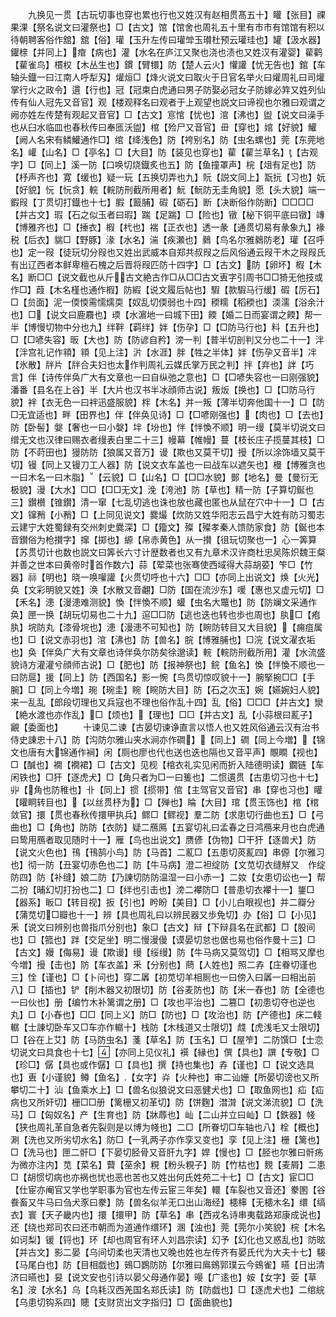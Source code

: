 <!-- { "loadSidebar": true } -->
　　九换见一贯【古玩切事也穿也累也行也又姓汉有赵相贯髙五十】矔【张目】祼果淉【祭名说文曰灌祭也】□【古文】馆【馆舍也周礼五十里有市市有馆馆有积以待朝聘客俗作舘】舘【俗】瓘【玉升左传曰瓘斚玉瓉杜预云瓘珪也】罐【汲水器】鑵榇【并同上】痯【病也】灌【水名在庐江又聚也浇也渍也又姓汉有灌婴】雚鹳【雚雀鸟】樌权【木丛生也】鏆【臂镮】防【楚人云火】懽讙【忧无告也】錧【车轴头鐡一曰江南人呼犁刄】爟烜□【烽火说文曰取火于日官名举火曰爟周礼曰司爟掌行火之政令】遦【行也】冠【冠束白虎通曰男子防娶必冠女子防嫁必筓又姓列仙传有仙人冠先又音官】观【楼观释名曰观者于上观望也説文曰谛视也尔雅曰观谓之阙亦姓左传楚有观起又音官】□【古文】悹悺【忧也】涫【沸也】盥【说文曰澡手也从臼水临皿也春秋传曰奉匜沃盥】棺【殓尸又音官】毌【穿也】婠【好貌】鱹【阙人名宋有鳞鱹通作□】绾【绛浅色】防【袴别名】防【虫名螺也】莞【东莞地名】巏【山名】□【亭名】□【大目】防【装见也穿也】雚【雚兰草名】【古观字】□【同上】溪一防【口唤切烧鐡炙也五】防【鱼撞罩声】梡【俎有足也】防【杼声齐也】寛【缓也】疑一玩【五换切弄也九】貦【説文同上】翫抏【习也】妧【好貌】忨【忨贪】輐【輐防刑截所用者】魭【魭防无圭角貌】愿【头大貌】端一鍜叚【丁贯切打鐡也十七】腵【籖脯】碬【砺石】断【决断俗作防断】□□□□【并古文】瑕【石之似玉者曰瑕】踹【足踹】□【险也】镦【柲下铜平底曰镦】竱【博雅齐也】□【捶衣】椵【杙也】褍【正衣也】透一彖【通贯切易有彖象九】褖税【后衣】貒□【野豚】湪【水名】湍【疾瀬也】鶨【鸟名尔雅鶨防老】瓘【召呼也】定一叚【徒玩切分叚也又姓出武威本自郑共叔叚之后风俗通云叚干木之叚叚氏有出辽西者本鲜卑檀石槐之后晋将叚匹防十四字】□【古文】防【卵坏】椵【木名】断□□【说文截也从斤古文絶古作□从□□古文叀字引周书□□猗无他技或作□】葭【木名槿也通作椵】防縀【说文履后帖也】騢【款騢马行缓】碬【厉石】□【贠面】泥一偄愞需懦燸耎【奴乱切偄弱也十四】稬糯【稻稬也】渜濡【浴余汁也】□【说文曰鹿麛也】瑌【水濵地一曰城下田】餪【婚二日而宴谓之餪】帮一半【博慢切物中分也九】绊靽【羁绊】姅【伤孕】□【□防马行也】料【五升也】□【□喭失容】昄【大也】防【防谚自矜】滂一判【普半切剖判又分也二十一】泮【泮宫礼记作頖】頖【见上注】沜【水涯】胖【牲之半体】姅【伤孕又音半】冸【氷散】牉片【牉合夫妇也太作判周礼云媒氏掌万民之判】拌【弃也】詊【巧言】伴【诗传伴奂广大有文章也一曰自纵弛之意也】□【□喭失容也一曰刚强貌】潘番【县名在上谷】半【大片也汉书半冰顔师古说】叛炍【换也】□【□防马行貌】袢【衣无色一曰袢迅盛服貌】柈【木名】并一叛【薄半切奔他国十一】□【防□无宜适也】畔【田界也】伴【伴奂见诗】□【□喭刚强也】【肉也】□【去也】防【卧髻】媻【奢也一曰小媻】坢【坋也】怑【怑愌不顺】明一缦【莫半切说文曰缯无文也汉律曰赐衣者缦表白里二十三】幔幕【帷幔】蔓【枝长庄子揽蔓其枝】□防【不莳田也】獌防防【狼属又音万】谩【欺也又莫干切】摱【所以涂饰墙又莫干切】镘【同上又镘刀工人器】防【说文衣车盖也一曰战车以遮矢也】槾【博雅贪也一曰木名一曰木脂】【云貌】□【山名】□【□□水貌】鄤【地名】曼【曼衍无极貌】漫【大水】□□【□□无文】浼【洿池】防【草也】精一防【子算切鋋也三】鑚櫕【锥鑚】清一窜【七乱切逃也诛也放也藏也匿也从鼠在穴中十一】□【古文】镩矟【小矟】□【上同见说文】爨熶【炊防又姓华阳志云昌宁大姓有防习蜀志云建宁大姓蜀録有交州刺史爨深】□【籀文】殩【殩孝秦人馈防家食】防【鋋也本音鑚俗为枪攅字】撺【掷也】縓【帛赤黄色】从一攅【徂玩切聚也一】心一筭算【苏贯切计也数也説文曰筭长六寸计歴数者也又有九章术汉许商杜忠吴陈炽魏王粲并善之世本曰黄帝时首作数六】蒜【荤菜也张骞使西域得大蒜胡荽】笇□【竹器】祘【明也】晓一唤嚾讙【火贯切呼也十六】□□【亦同上出说文】焕【火光】奂【文彩明貌又姓】涣【水散又音翽】□防【国在流沙东】喛【惠也又虚元切】□【禾名】漶【漫漶难测貌】愌【怑愌不顺】蠸【虫名大鼈也】防【防斓文采通作奂】匣一换【胡玩切易也二十九】逭□□防【逃也迭也转也歩也周也】肒□【疱肒】垸防丸【漆骨垸也】漶【漫漶不可知也】防【睕防转目又大目貌】【痈疽属也】□【说文赤羽也】涫【沸也】防【兽名】脘【博雅脯也】□浣【说文濯衣垢也】奂【伴奂广大有文章也诗伴奂尔防矣徐邈读】輐【輐防刑截所用】灌【水流盛貌诗方灌灌兮顔师古说】□【肥也】防【报神祭也】鲩【鱼名】愌【怑愌不顺也一曰防扈】援【同上】防【西国名】影一惋【鸟贯切惊叹貌十一】腕掔捥□□【手腕】□【同上今増】琬【琬圭】睕【睕防大目】防【石之次玉】婉【嬿婉妇人貌】来一乱乱【郎段切理也又兵寇也不理也俗作乱十四】乱【俗】□□□【并古文】灓【絶水渡也亦作乱】□【烦也】【理也】□□【并古文】乱【小蒜根曰薍子】覶【委面也】
　　十谏见二谏【古晏切谏诤直言以悟人也又姓风俗通云汉有治书侍史諌忠十八】防【沟防尔雅山夹水涧亦作磵】【同上】磵【同上今増】【锦文也唐有大锦通作裥】闲【厕也廖也代也送也迭也隔也又音平声】覸瞷【视也】□【醎也】襉【襉裙】□【古文】见枧【棺衣礼实见闲而折入陆德明读】鐗链【车闲铁也】□犴【逐虎犬】□【角只者为□一曰篗也】二惯遦贯【古患切习也十七】丱【角也防稚也】卝【同上】掼【掼带】倌【主驾官又音官】串【穿也习也】矔【矔眮转目也】【以丝贯杼为】□【殚也】睔【大目】琯【贯玉饰也】棺【棺敛官】擐【贯也春秋传擐甲执兵】鳏□【鳏视】羣二防【求患切行曲也五】□【弓曲也】□【角也】防防【衣防】疑二鴈鳫【五宴切礼曰孟春之日鸿鴈来月也白虎通曰鸷用鴈者取见随时十一】雁【鸟也出说文】赝偐【伪物】□干犴【逐兽犬】防【说文火色也】鳱【鳱鹄小鸟】防【马首】二薍□【五患切菼薍四】串傆【尔雅习也】彻一防【丑宴切赤色也二】防【牛马病】澄二袒绽防【文苋切衣缝觧又　作绽防四】防【补缝】娘二防【乃諌切防防温湿一曰小赤一】二奻【女患切讼也一】帮二扮【晡幻切打扮也二】□【绊也引击也】滂二襻防□【普患切衣襻十一】鋬□【器系】眅□【转目视】扳【引也】盻盼【美目】□【小儿白眼视也】并二瓣分【蒲苋切□瓣也十一】辨【具也周礼曰以辨民器又歩免切】办【俗】□【小见】釆【说文曰辨别也兽指爪分别也】象□【古文】辩【下辩县名在武都】□【股间也】□【箛也】跘【交足坐】明二慢漫僈【谟晏切怠也倨也易也俗作曼十三】□【古文】嫚【侮易】谩【欺谩】缦【绥缦】防【牛马病又莫驾切】□【相骂又摩也今増】摱【击也】防【车衣盖】釆【分别也】蔄【人姓也】照二孨【庄眷切谨也三】恮【谨也】□【卜问也】穿二羼【初苋切羊相厠也一曰傍入曰羼一曰相出前八】□【插也】铲【削木器又初限切】防【谷麦防也】防【米一舂也】防【全德也一曰伙也】册【编竹木补篱谓之册】□【攻也平治也】二篡□【初患切夺也逆也丸】□【小舂也】□□【同上义】防□【防也】□【攻治也】防【产德也】床二輚轏【士諌切卧车又□车亦作轏十】栈防【木栈道又士限切】虥【虎浅毛又士限切】□【谷在上艾】防【马防虫名】菚【草名】防【玉名】□【屋笮】二防馔□【士恋切说文曰具食也十七】【亦同上见仪礼】襈【縁也】僎【具也】譔【专敬】□【珍□】僝【具也或作僝】□【具也】撰【持也集也】孨【谨也】□【说文选具也】叀【小谨貌】鳟【鱼名】【女字】灷【火种也】审二讪姗【所晏切谤也又所攀切二十】汕【鱼乘水上】□【兽名似狼说文曰恶健犬也】□【取鱼网也】疝【疝病也又所奸切】栅□□册【篱栅又初革切】防【饼麴】澘潸【说文涕流貌】□【洗马】□【匈奴名】产【生育也】防【牀蓐也】屾【二山并立曰屾】□【鉄器】帴【狭也周礼革自急者先裂则是以博为帴也】二□【所眷切□车轴也八】栓【概也】涮【洗也又所劣切水名】防□【一乳两子亦作孪又变也】孪【见上注】栅【篱也】□【洗马也】匣二骭□【下晏切胫骨又音肝九字】娨【慢也】□【胫也尔雅曰骭疡为微亦注内】苋【菜名】藖【莝余】粯【粉头粯子】防【竹枯也】麲【麦屑】二患□【胡惯切病也亦祸也忧也恶也苦也又姓出何氏姓苑二十七】□【古文】宦□□【仕宦亦阉官又学也学职事为官也左传云宦三年矣】轘【车裂也又音还】豢圂【谷飬畜又牛马曰刍犬豕曰豢】防【兽名似羊无口出山海经】槵梙【无槵木名】缳【缟衣】寰【天子畿内也】擐【擐甲】防【草名】串【西戎名诗串夷载路郑康成说也】还【绕也郑司农曰还市朝而为道通作缳环】溷【浊也】莞【莞尔小笑貌】梡【木名如诃梨】锾【锊也】环【却也周官有环人刘昌宗读】幻予【幻化也又惑乱也】防昡【并古文】影二晏【乌间切柔也天清也又晚也姓也左传齐有晏氏代为大夫十七】騴【马尾白也】防【目相戯也】鴳□鷃防防【尔雅曰鳸鴳郭璞云今鴳雀】曣【日出清济曰曣也】妟【说文安也引诗以晏父母通作晏】暥【广逺也】姲【女字】荌【草名】洝【水名】乌【乌耗汉西羌国名郑氏读】防【防戯也】□【逐虎犬也】二绾綄【乌患切钩系四】贃【支财货出文字指归】□【面曲貌也】
